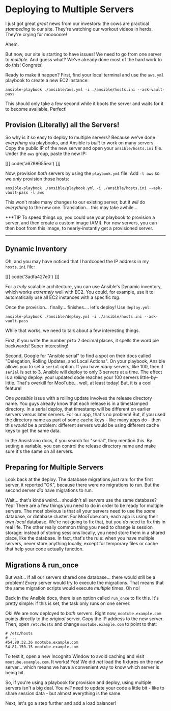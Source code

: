 # Deploying to Multiple Servers

I just got great *great* news from our investors: the cows are practical *stampeding*
to our site. They're watching our workout videos in herds. They're crying for mooooore!

Ahem.

But now, our site is starting to have issues! We need to go from one server to *multiple*.
And guess what? We've already done most of the hard work to do this! Congrats!

Ready to make it happen? First, find your local terminal and use the `aws.yml`
playbook to create a new EC2 instance:

```terminal-silent
ansible-playbook ./ansible/aws.yml -i ./ansible/hosts.ini --ask-vault-pass
```

This should only take a few second while it boots the server and waits for it to
become available. Perfect!

## Provision (Literally) all the Servers!

So why is it so easy to deploy to multiple servers? Because we've done *everything*
via playbooks, and Ansible is *built* to work on many servers. Copy the public IP
of the new server and open your `ansible/hosts.ini` file. Under the `aws` group,
paste the new IP:

[[[ code('a6798655ea') ]]]

Now, provision *both* servers by using the `playbook.yml` file. Add `-l aws` so
we *only* provision those hosts:

```terminal-silent
ansible-playbook ./ansible/playbook.yml -i ./ansible/hosts.ini --ask-vault-pass -l aws
```

This won't make many changes to our existing server, but it *will* do *everything*
to the new one. Translation... this may take awhile...

***TIP
To speed things up, you could use your playbook to provision a server, and then
create a custom image (AMI). For new servers, you can then boot from this image,
to nearly-instantly get a provisioned server.
***

## Dynamic Inventory

Oh, and you may have noticed that I hardcoded the IP address in my `hosts.ini` file:

[[[ code('3adfa427e0') ]]]

For a *truly* scalable architecture, you can use Ansible's Dynamic inventory, which
works *extremely* well with EC2. You could, for example, use it to automatically use
all EC2 instances with a specific *tag*.

Once the provision... finally... finishes.... let's deploy! Use `deploy.yml`:

```terminal-silent
ansible-playbook ./ansible/deploy.yml -i ./ansible/hosts.ini --ask-vault-pass
```

While that works, we need to talk about a few interesting things.

First, if you write the number pi to 2 decimal places, it spells the word pie backwards!
Super interesting!

Second, Google for "Ansible serial" to find a spot on their docs called "Delegation,
Rolling Updates, and Local Actions". On your playbook, Ansible allows you to set
a `serial` option. If you have *many* servers, like 100, then if `serial` is set
to 3, Ansible will deploy to only 3 servers at a time. The effect is a *rolling*
deploy: your updated code reaches your 100 servers little-by-little. That's overkill
for MooTube... well, at least today! But, it *is* a cool feature!

One *possible* issue with a rolling update involves the release directory name.
You guys already know that each release is in a timestamped directory. In a serial
deploy, that timestamp will be different on earlier servers versus later servers.
For our app, that's no problem! But, if you used the directory name as part of some
cache keys - like many apps do - then this *would* be a problem: different servers
would be using different cache keys to get the same data.

In the Ansistrano docs, if you search for "serial", they mention this. By setting
a variable, you can control the release directory name and make sure it's the same
on all servers.

## Preparing for Multiple Servers

Look back at the deploy. The database migrations *just* ran: for the first server,
it reported "OK", because there were no migrations to run. But the second server
*did* have migrations to run.

Wait... that's kinda weird... shouldn't all servers use the same database? Yep!
There are a few things you need to do in order to be ready for multiple servers.
The most obvious is that all your servers need to use the *same* database, or database
cluster. For MooTube.com, each app is using their own *local* database. We're not
going to fix that, but you *do* need to fix this in real life. The other really common
thing you need to change is session storage: instead of storing sessions locally,
you need store them in a shared place, like the database. In fact, that's the rule:
when you have multiple servers, never store anything locally, except for temporary
files or cache that help your code actually function.

## Migrations & run_once

But wait... if all our servers shared one database... there would *still* be a problem!
*Every* server would try to execute the migrations. That means that the same migration
scripts would execute *multiple* times. Oh no!

Back in the Ansible docs, there is an option called `run_once` to fix this. It's
pretty simple: if this is set, the task only runs on one server. 

Ok! We are now deployed to *both* servers. Right now, `mootube.example.com` points
directly to the *original* server. Copy the IP address to the new server. Then,
open `/etc/hosts` and change `mootube.example.com` to point to that:

```text
# /etc/hosts
# ...
#54.80.32.36 mootube.example.com
54.81.150.15 mootube.example.com
```

To test it, open a new Incognito Window to avoid caching and visit `mootube.example.com`.
It works! Yes! We did *not* load the fixtures on the new server... which means we
have a convenient way to know which server is being hit.

So, if you're using a playbook for provision and deploy, using multiple servers
isn't a big deal. You *will* need to update your code a little bit - like to share
session data - but almost everything is the same.

Next, let's go a step further and add a load balancer!

